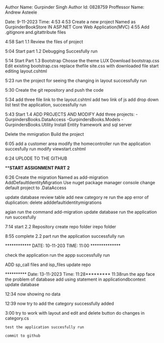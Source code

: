 Author Name: Gurpinder Singh
Author Id: 0828759
Proffessor Name: Andrew Asteele

Date: 9-11-2023  Time: 4:53
4:53
  Create a new project Named as GurpinderBookStore
  IN ASP.NET Core Web Application(MVC)
4:55
  Add .gitignore and.gitattribute files

4:58
  Sart 1.1 Review the files of project
  
5:04
  Start part 1.2 Debugging
  Succesfully run

5:14
  Start Part 1.3 Bootstrap
  Chosse the theme LUX
  Download bootstrap.css
  Edit existing bootstrap.css
  replace thefile site.css with downloaded file
  start editing layout.cshtml

5:23 
  run the project for seeing the changing in layout
  successfully run

5:30
  Create the git repository and push the code 

5:34 
  add three file link to the layout.cshtml
  add two link of js 
  add drop down list
  test the application, successfully run

5:43
  Start 1.4 ADD PROJECTS AND MODIFY
  Add three projects: -GurpindersBooks.DataAccess
                      -GurpindersBooks.Models
                      -GurpindersBooks.Utility
Install Entity framework and sql server

Delete the mmigration
Build the project


6:05
  add a customer area
  modify the homecontroller
  run the application
  succesfully run
  modify viewstart.cshtml

6:24 
  UPLODE TO THE GITHUB

**********START ASSIGNMENT PART 2********

6:26
  Create the migration Named as add-migration AddDefaultIdentityMigration
  Use nuget package manager console
  change default project to .DataAccess

  update database
  review table
  add new category
  re run the app
  error of duplication: delete adddefaultidentitymigrations

  agian run the command add-migration
  update database
  run the application
  run succesfully

7:14
  start 2.2 Repository
  create repo folder
  irepo folder

8:55 complete 2.2 part run the application 
  successfully run

************ DATE: 10-11-203 TIME: 11:00 **************

check the application
run the appp successfully run

ADD sp_call files and isp_files
update repo

********** Date: 13-11-2023 Time: 11:28*********
11:38run the app
      face the problem of database
      add using statement in applicationdbcontext
      update database

12:34  now showing no data

12:39 now try to add the category 
 successfully added

 3:00 try to work with layout and edit and delete button
      do changes in category.cs


    test the application succesfully run

    commit to github 


  
  

  
  
  

  
  
  


  

  
  


  
